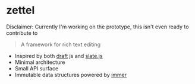 # zettel

Disclaimer: Currently I'm working on the prototype, this isn't even ready to contribute to

> A framework for rich text editing

- Inspired by both [draft](https://draftjs.org) js and [slate.js](https://slatejs.org)
- Minimal architecture
- Small API surface
- Immutable data structures powered by [immer](https://github.com/mweststrate/immer)
